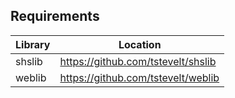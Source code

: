 ## Requirements
Library | Location
--------|---------------------------------------
shslib |https://github.com/tstevelt/shslib
weblib |https://github.com/tstevelt/weblib
